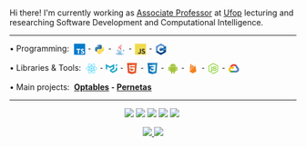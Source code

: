 ### 
<p align="left"> 
  Hi there! I'm currently working as <a href="http://professor.ufop.br/george/">Associate Professor</a> at <a href="https://ufop.br/">Ufop</a> lecturing and researching Software Development and Computational Intelligence.<br>
</p>

---

<p align="left">
  • Programming:&nbsp;
  <img align="center" alt="typescript" src="https://github.com/devicons/devicon/blob/master/icons/typescript/typescript-original.svg" width="20" height="20"/>&nbsp;&#8259;
  <img align="center" alt="python" src="https://github.com/devicons/devicon/blob/master/icons/python/python-original.svg" width="20" height="20"/>&nbsp;&#8259;
  <img align="center" alt="java" src="https://github.com/devicons/devicon/blob/master/icons/java/java-original.svg" width="20" height="20"/>&nbsp;&#8259;
  <img align="center" alt="javascript" src="https://github.com/devicons/devicon/blob/master/icons/javascript/javascript-original.svg" width="20" height="20"/>&nbsp;&#8259;
  <img align="center" alt="cpp" src="https://github.com/devicons/devicon/blob/master/icons/cplusplus/cplusplus-original.svg" width="20" height="20"/>&nbsp;
  
</p>

<p align="left">
  • Libraries & Tools:&nbsp;
  <img align="center" alt="react" src="https://github.com/devicons/devicon/blob/master/icons/react/react-original.svg" width="20" height="20"/>&nbsp;&#8259;
  <img align="center" alt="mui" src="https://github.com/devicons/devicon/blob/master/icons/materialui/materialui-plain.svg" width="20" height="20"/>&nbsp;&#8259;
  <img align="center" alt="html5" src="https://github.com/devicons/devicon/blob/master/icons/html5/html5-original.svg" width="20" height="20"/>&nbsp;&#8259;
  <img align="center" alt="css3" src="https://github.com/devicons/devicon/blob/master/icons/css3/css3-original.svg" width="20" height="20"/>&nbsp;&#8259;
  <img align="center" alt="android" src="https://github.com/devicons/devicon/blob/master/icons/android/android-original.svg" width="20" height="20"/>&nbsp;&#8259;
  <img align="center" alt="firebase" src="https://github.com/devicons/devicon/blob/master/icons/firebase/firebase-plain.svg" width="20" height="20"/>&nbsp;&#8259;
  <img align="center" alt="node" src="https://github.com/devicons/devicon/blob/master/icons/nodejs/nodejs-original.svg" width="20" height="20"/>&nbsp;&#8259;
  <img align="center" alt="googleCloud" src="https://github.com/devicons/devicon/blob/master/icons/googlecloud/googlecloud-original.svg" width="20" height="20"/>&nbsp;  
</p>

<p align="left">
  • Main projects:&nbsp; <strong><a href="https://optables.vercel.app">Optables</a> &#8259; <a href="https://play.google.com/store/apps/details?id=br.ufop.george.pernetas">Pernetas</a></strong>
</p>

---

<p align="center">
  <a href="mailto:george.fons@gmail.com" alt="Gmail">
  <img src="https://img.shields.io/badge/-Gmail-FF0000?style=flat-square&labelColor=FF0000&logo=gmail&logoColor=white&link=mailto:george.fons@gmail.com" /></a>

  <a href="https://www.linkedin.com/in/georgefonseca/" alt="Linkedin">
  <img src="https://img.shields.io/badge/-Linkedin-0e76a8?style=flat-square&logo=Linkedin&logoColor=white&link=https://www.linkedin.com/in/georgefonseca/" /></a>

  <a href="https://api.whatsapp.com/send?phone=5531988189164" alt="WhatsApp">
  <img src="https://img.shields.io/badge/-WhatsApp-25d366?style=flat-square&labelColor=25d366&logo=whatsapp&logoColor=white&link=https://api.whatsapp.com/send?phone=5531988189164"/></a>

  <a href="https://www.youtube.com/channel/UCDh-b5QNEk3VqpeLBVuDKWQ" alt="YouTube">
  <img src="https://img.shields.io/badge/-YouTube-FE0000?style=flat-square&labelColor=FE0000&logo=youtube&logoColor=white&link=https://www.youtube.com/channel/UCDh-b5QNEk3VqpeLBVuDKWQ"/></a>

  <a href="https://www.instagram.com/fonseca.george/" alt="Instagram">
  <img src="https://img.shields.io/badge/-Instagram-DF0174?style=flat-square&labelColor=DF0174&logo=instagram&logoColor=white&link=https://www.instagram.com/fonseca.george/"/></a>

<img src="https://komarev.com/ghpvc/?username=georgehgfonseca&style=flat-square&color=blue" alt="">
</p>  

<p align="center">
<a href="https://github.com/georgehgfonseca">
  <img height="180em" src="https://github-readme-stats.vercel.app/api?username=georgehgfonseca&show_icons=true&theme=dark&include_all_commits=true&count_private=true"/>
  <img height="180em" src="https://github-readme-stats.vercel.app/api/top-langs/?username=georgehgfonseca&layout=compact&langs_count=7&theme=dark"/>
</p>  
</div>

<!--
<img src="http://professor.ufop.br/sites/default/files/george/files/georgeavatar.jpeg" min-width="150px" max-width="150px" width="150px" align="left" alt="George Avatar">

  <a href="#" alt="Facebook">
  <img src="https://img.shields.io/badge/-Facebook-3b5998?style=flat-square&labelColor=3b5998&logo=facebook&logoColor=white&link=LINK-DO-SEU-FACEBOOK"/></a>

**georgehgfonseca/georgehgfonseca** is a ✨ _special_ ✨ repository because its `README.md` (this file) appears on your GitHub profile.

Here are some ideas to get you started:

- 🔭 I’m currently working on ...
- 🌱 I’m currently learning ...
- 👯 I’m looking to collaborate on ...
- 🤔 I’m looking for help with ...
- 💬 Ask me about ...
- 📫 How to reach me: ...
- 😄 Pronouns: ...
- ⚡ Fun fact: ...
-->

